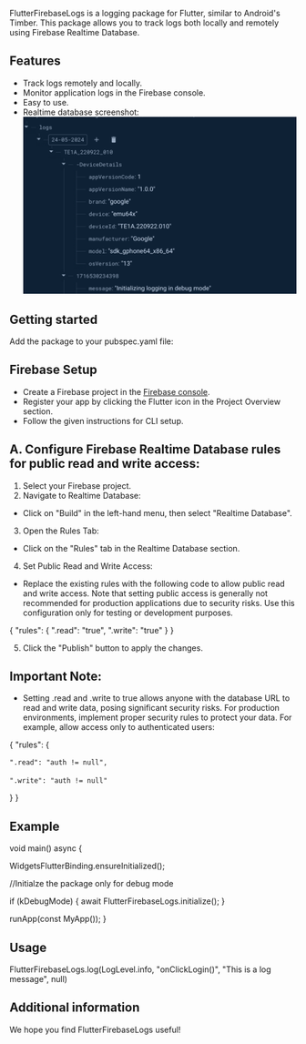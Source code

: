 <!--
This README describes the package. If you publish this package to pub.dev,
this README's contents appear on the landing page for your package.

For information about how to write a good package README, see the guide for
[writing package pages](https://dart.dev/guides/libraries/writing-package-pages).

For general information about developing packages, see the Dart guide for
[creating packages](https://dart.dev/guides/libraries/create-library-packages)
and the Flutter guide for
[developing packages and plugins](https://flutter.dev/developing-packages).
-->

FlutterFirebaseLogs is a logging package for Flutter, similar to Android's Timber. This package allows you to track logs both locally and remotely using Firebase Realtime Database.

## Features

- Track logs remotely and locally.
- Monitor application logs in the Firebase console.
- Easy to use.
- Realtime database screenshot:
![Realtime firebase logs](screenshots/flutter_logs_firebase_timber.png)


## Getting started

Add the package to your pubspec.yaml file:

## Firebase Setup

- Create a Firebase project in the [Firebase console](https://console.firebase.google.com).
- Register your app by clicking the Flutter icon in the Project Overview section.
- Follow the given instructions for CLI setup.

## A. Configure Firebase Realtime Database rules for public read and write access:

1. Select your Firebase project.
2. Navigate to Realtime Database:
- Click on "Build" in the left-hand menu, then select "Realtime Database".
3. Open the Rules Tab:
- Click on the "Rules" tab in the Realtime Database section.
4. Set Public Read and Write Access:
- Replace the existing rules with the following code to allow public read and write access. Note that setting public access is generally not recommended for production applications due to security risks. Use this configuration only for testing or development purposes.

{
  "rules": {
    ".read": "true",
    ".write": "true"
  }
}

5. Click the "Publish" button to apply the changes.

## Important Note:
- Setting .read and .write to true allows anyone with the database URL to read and write data, posing significant security risks. For production environments, implement proper security rules to protect your data. For example, allow access only to authenticated users:

{
  "rules": {

    ".read": "auth != null",

    ".write": "auth != null"

  }
}

## Example

void main() async {

  WidgetsFlutterBinding.ensureInitialized();

  //Initialze the package only for debug mode

  if (kDebugMode) {
    await FlutterFirebaseLogs.initialize();
  }

  runApp(const MyApp());
}

## Usage

FlutterFirebaseLogs.log(LogLevel.info, "onClickLogin()", "This is a log message", null)

## Additional information

We hope you find FlutterFirebaseLogs useful!
